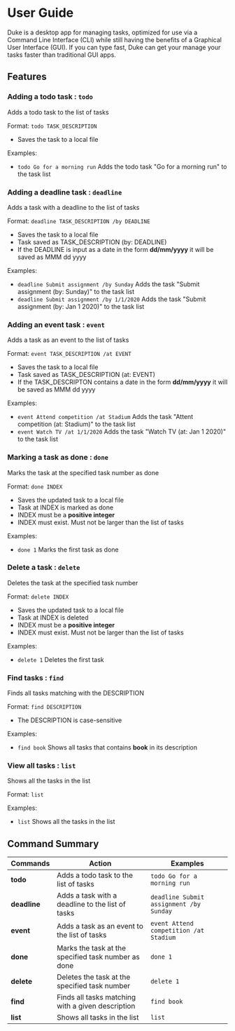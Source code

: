 # User Guide
Duke is a desktop app for managing tasks, 
optimized for use via a Command Line Interface 
(CLI) while still having the benefits of a Graphical User Interface (GUI). 
If you can type fast, Duke can get your manage your tasks 
faster than traditional GUI apps.

## Features 

### Adding a todo task : `todo`
Adds a todo task to the list of tasks

Format: `todo TASK_DESCRIPTION`
* Saves the task to a local file

Examples:
* `todo Go for a morning run` Adds the todo task 
"Go for a morning run" to the task list

### Adding a deadline task : `deadline`
Adds a task with a deadline to the list of tasks

Format: `deadline TASK_DESCRIPTION /by DEADLINE`
* Saves the task to a local file
* Task saved as TASK_DESCRIPTION (by: DEADLINE)
* If the DEADLINE is input as a date in the form
**dd/mm/yyyy** it will be saved as MMM dd yyyy

Examples:
* `deadline Submit assignment /by Sunday` Adds the task 
"Submit assignment (by: Sunday)" to the task list
* `deadline Submit assignment /by 1/1/2020` Adds the task 
"Submit assignment (by: Jan 1 2020)" to the task list

### Adding an event task : `event`
Adds a task as an event to the list of tasks

Format: `event TASK_DESCRIPTION /at EVENT`
* Saves the task to a local file
* Task saved as TASK_DESCRIPTION (at: EVENT)
* If the TASK_DESCRIPTON contains a date in the form
**dd/mm/yyyy** it will be saved as MMM dd yyyy

Examples:
* `event Attend competition /at Stadium` Adds the task 
"Attent competition (at: Stadium)" to the task list
* `event Watch TV /at 1/1/2020` Adds the task 
"Watch TV (at: Jan 1 2020)" to the task list

### Marking a task as done : `done`
Marks the task at the specified task number as done

Format: `done INDEX`
* Saves the updated task to a local file
* Task at INDEX is marked as done
* INDEX must be a **positive integer**
* INDEX must exist. Must not be larger than the list of tasks

Examples:
* `done 1` Marks the first task as done

### Delete a task : `delete`
Deletes the task at the specified task number

Format: `delete INDEX`
* Saves the updated task to a local file
* Task at INDEX is deleted
* INDEX must be a **positive integer**
* INDEX must exist. Must not be larger than the list of tasks

Examples:
* `delete 1` Deletes the first task

### Find tasks : `find`
Finds all tasks matching with the DESCRIPTION

Format: `find DESCRIPTION`
* The DESCRIPTION is case-sensitive

Examples:
* `find book` Shows all tasks that contains **book** in its description

### View all tasks : `list`
Shows all the tasks in the list

Format: `list`

Examples:
* `list` Shows all the tasks in the list

## Command Summary

Commands | Action | Examples
------------ | ------------- | -------------
**todo** | Adds a todo task to the list of tasks | `todo Go for a morning run`
**deadline** | Adds a task with a deadline to the list of tasks | `deadline Submit assignment /by Sunday`
**event** | Adds a task as an event to the list of tasks | `event Attend competition /at Stadium`
**done** | Marks the task at the specified task number as done | `done 1`
**delete** | Deletes the task at the specified task number | `delete 1`
**find** | Finds all tasks matching with a given description | `find book`
**list** | Shows all tasks in the list | `list`

